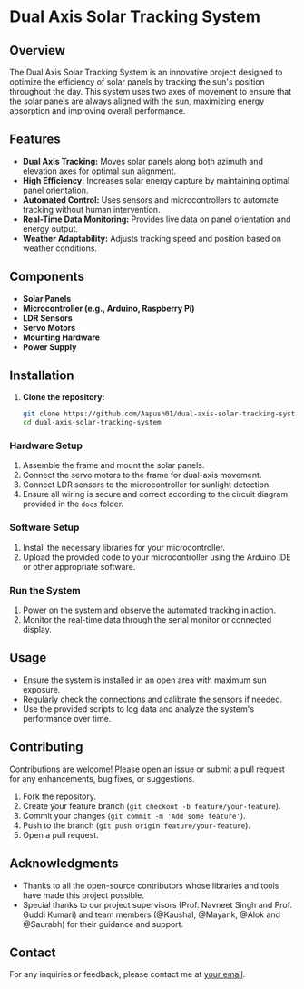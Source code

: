 # Dual Axis Solar Tracking System

 

## Overview

The Dual Axis Solar Tracking System is an innovative project designed to optimize the efficiency of solar panels by tracking the sun's position throughout the day. This system uses two axes of movement to ensure that the solar panels are always aligned with the sun, maximizing energy absorption and improving overall performance.

## Features

- **Dual Axis Tracking:** Moves solar panels along both azimuth and elevation axes for optimal sun alignment.
- **High Efficiency:** Increases solar energy capture by maintaining optimal panel orientation.
- **Automated Control:** Uses sensors and microcontrollers to automate tracking without human intervention.
- **Real-Time Data Monitoring:** Provides live data on panel orientation and energy output.
- **Weather Adaptability:** Adjusts tracking speed and position based on weather conditions.

## Components

- **Solar Panels**
- **Microcontroller (e.g., Arduino, Raspberry Pi)**
- **LDR Sensors**
- **Servo Motors**
- **Mounting Hardware**
- **Power Supply**

## Installation

1. **Clone the repository:**
   ```bash
   git clone https://github.com/Aapush01/dual-axis-solar-tracking-system.git
   cd dual-axis-solar-tracking-system

### Hardware Setup

1. Assemble the frame and mount the solar panels.
2. Connect the servo motors to the frame for dual-axis movement.
3. Connect LDR sensors to the microcontroller for sunlight detection.
4. Ensure all wiring is secure and correct according to the circuit diagram provided in the `docs` folder.

### Software Setup

1. Install the necessary libraries for your microcontroller.
2. Upload the provided code to your microcontroller using the Arduino IDE or other appropriate software.

### Run the System

1. Power on the system and observe the automated tracking in action.
2. Monitor the real-time data through the serial monitor or connected display.

## Usage

- Ensure the system is installed in an open area with maximum sun exposure.
- Regularly check the connections and calibrate the sensors if needed.
- Use the provided scripts to log data and analyze the system's performance over time.

## Contributing

Contributions are welcome! Please open an issue or submit a pull request for any enhancements, bug fixes, or suggestions.

1. Fork the repository.
2. Create your feature branch (`git checkout -b feature/your-feature`).
3. Commit your changes (`git commit -m 'Add some feature'`).
4. Push to the branch (`git push origin feature/your-feature`).
5. Open a pull request.

 

## Acknowledgments

- Thanks to all the open-source contributors whose libraries and tools have made this project possible.
- Special thanks to our project supervisors (Prof. Navneet Singh and Prof.  Guddi Kumari) and team members (@Kaushal, @Mayank, @Alok and @Saurabh) for their guidance and support.

## Contact

For any inquiries or feedback, please contact me at [your email](mailto:mdshahidafridia31@gmail.com).
